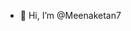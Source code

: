 - 👋 Hi, I’m @Meenaketan7


<!---
Meenaketan7/Meenaketan7 is a ✨ special ✨ repository because its `README.md` (this file) appears on your GitHub profile.
You can click the Preview link to take a look at your changes.
--->
